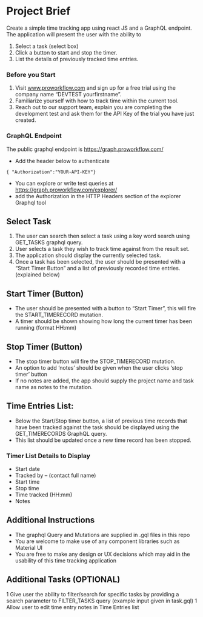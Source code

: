 # Project Brief

Create a simple time tracking app using react JS and a GraphQL endpoint. The application will present the user with the ability to 
1)	Select a task (select box)
1)	Click a button to start and stop the timer.
1)	List the details of previously tracked time entries.

### Before you Start

1)	Visit www.proworkflow.com and sign up for a free trial using the company name “DEVTEST yourfirstname”.
1)	Familiarize yourself with how to track time within the current tool.
1)	Reach out to our support team, explain you are completing the development test and ask them for the API Key of the trial you have just created.

### GraphQL Endpoint
The public graphql endpoint is https://graph.proworkflow.com/ 

-	Add the header below to authenticate
```
{ "Authorization":"YOUR-API-KEY"}
``` 
-	You can explore or write test queries at https://graph.proworkflow.com/explorer/  
-	add the Authorization in the HTTP Headers section of the explorer Graphql tool


## Select Task
1)	The user can search then select a task using a key word search using GET_TASKS graphql query.
1)	User selects a task they wish to track time against from the result set.
1)	The application should display the currently selected task.
1)	Once a task has been selected, the user should be presented with a “Start Timer Button” and a list of previously recorded time entries. (explained below)

## Start Timer (Button)
-	The user should be presented with a button to “Start Timer”, this will fire the START_TIMERECORD mutation.  
-	A timer should be shown showing how long the current timer has been running (format HH:mm)

## Stop Timer (Button)
-	The stop timer button will fire the STOP_TIMERECORD mutation. 
-	An option to add ‘notes’ should be given when the user clicks ‘stop timer’ button
-	If no notes are added, the app should supply the project name and task name as notes to the mutation.

## Time Entries List:
-	Below the Start/Stop timer button, a list of previous time records that have been tracked against the task should be displayed using the GET_TIMERECORDS GraphQL query.
-	This list should be updated once a new time record has been stopped.

### Timer List Details to Display
-	Start date
-	Tracked by – (contact full name)
-	Start time
-	Stop time
-	Time tracked (HH:mm)
-	Notes

## Additional Instructions 
- The graphql Query and Mutations are supplied in .gql files in this repo
- You are welcome to make use of any component libraries such as Material UI
- You are free to make any design or UX decisions which may aid in the usability of this time tracking application

## Additional Tasks (OPTIONAL)
1	Give user the ability to filter/search for specific tasks by providing a search parameter to FILTER_TASKS query (example input given in task.gql)
1	Allow user to edit time entry notes in Time Entries list 
